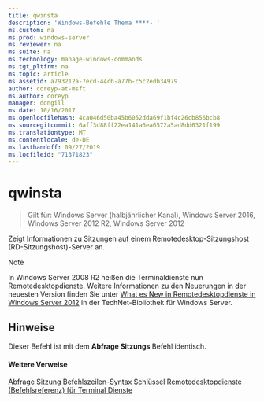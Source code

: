```yaml
---
title: qwinsta
description: 'Windows-Befehle Thema ****- '
ms.custom: na
ms.prod: windows-server
ms.reviewer: na
ms.suite: na
ms.technology: manage-windows-commands
ms.tgt_pltfrm: na
ms.topic: article
ms.assetid: a793212a-7ecd-44cb-a77b-c5c2edb34979
author: coreyp-at-msft
ms.author: coreyp
manager: dongill
ms.date: 10/16/2017
ms.openlocfilehash: 4ca046d50ba45b6052dda69f1bf4c26cb856bcb8
ms.sourcegitcommit: 6aff3d88ff22ea141a6ea6572a5ad8dd6321f199
ms.translationtype: MT
ms.contentlocale: de-DE
ms.lasthandoff: 09/27/2019
ms.locfileid: "71371823"
---
```

# <a name="qwinsta"></a>qwinsta

>Gilt für: Windows Server (halbjährlicher Kanal), Windows Server 2016, Windows Server 2012 R2, Windows Server 2012

Zeigt Informationen zu Sitzungen auf einem Remotedesktop-Sitzungshost (RD-Sitzungshost)-Server an.

> [!NOTE]
> In Windows Server 2008 R2 heißen die Terminaldienste nun Remotedesktopdienste. Weitere Informationen zu den Neuerungen in der neuesten Version finden Sie unter [What es New in Remotedesktopdienste in Windows Server 2012](https://technet.microsoft.com/library/hh831527) in der TechNet-Bibliothek für Windows Server.

## <a name="remarks"></a>Hinweise
Dieser Befehl ist mit dem **Abfrage Sitzungs** Befehl identisch.

#### <a name="additional-references"></a>Weitere Verweise
[Abfrage Sitzung](query-session.md)
[Befehlszeilen-Syntax Schlüssel](command-line-syntax-key.md)
[Remotedesktopdienste &#40;Befehlsreferenz&#41; für Terminal Dienste](remote-desktop-services-terminal-services-command-reference.md)
